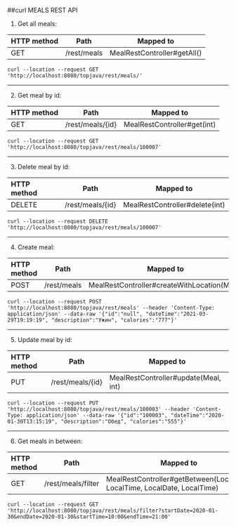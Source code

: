 ##curl MEALS REST API

1. Get all meals:

| HTTP method | Path         | Mapped to    |
|:----------- | ------------ | --- |
| GET         | /rest/meals |  MealRestController#getAll()   |
```
curl --location --request GET 'http://localhost:8080/topjava/rest/meals/'
```

---

2. Get meal by id:

| HTTP method | Path             |  Mapped to   |
|:----------- | ---------------- | --- |
| GET         | /rest/meals/{id} |  MealRestController#get(int)   |
```
curl --location --request GET 'http://localhost:8080/topjava/rest/meals/100007'
```

---

3. Delete meal by id:

| HTTP method | Path             |   Mapped to  |
|:----------- | ---------------- | --- |
| DELETE      | /rest/meals/{id} |  MealRestController#delete(int)   |
```
curl --location --request DELETE 'http://localhost:8080/topjava/rest/meals/100007'
```

---

4. Create meal:

| HTTP method | Path         |  Mapped to   |
|:----------- | ------------ | --- |
| POST        | /rest/meals |  MealRestController#createWithLocation(Meal)   |
```
curl --location --request POST 'http://localhost:8080/topjava/rest/meals' --header 'Content-Type: application/json' --data-raw '{"id":"null", "dateTime":"2021-03-29T19:19:19", "description":"Ужин", "calories":"777"}'
```

---

5. Update meal by id:

| HTTP method | Path         |  Mapped to   |
|:----------- | ------------ | --- |
| PUT        | /rest/meals/{id} |   MealRestController#update(Meal, int)  |
```
curl --location --request PUT 'http://localhost:8080/topjava/rest/meals/100003' --header 'Content-Type: application/json' --data-raw '{"id":"100003", "dateTime":"2020-01-30T13:15:19", "description":"Обед", "calories":"555"}'
```

---
6. Get meals in between:

| HTTP method | Path         |  Mapped to   |
|:----------- | ------------ | --- |
| GET        | /rest/meals/filter |  MealRestController#getBetween(LocalDate, LocalTime, LocalDate, LocalTime)   |
```
curl --location --request GET 'http://localhost:8080/topjava/rest/meals/filter?startDate=2020-01-30&endDate=2020-01-30&startTime=10:00&endTime=21:00'
```